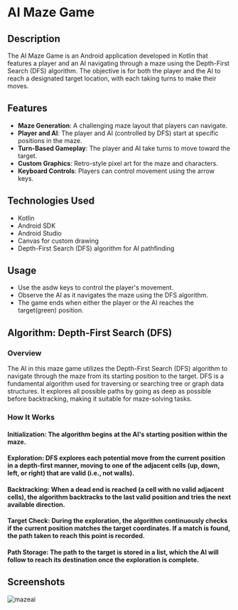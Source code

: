 # AI Maze Game

## Description
The AI Maze Game is an Android application developed in Kotlin that features a player and an AI navigating through a maze using the Depth-First Search (DFS) algorithm. The objective is for both the player and the AI to reach a designated target location, with each taking turns to make their moves.
## Features
- **Maze Generation**: A challenging maze layout that players can navigate.
- **Player and AI**: The player and AI (controlled by DFS) start at specific positions in the maze.
- **Turn-Based Gameplay**: The player and AI take turns to move toward the target.
- **Custom Graphics**: Retro-style pixel art for the maze and characters.
- **Keyboard Controls**: Players can control movement using the arrow keys.

## Technologies Used
- Kotlin
- Android SDK
- Android Studio
- Canvas for custom drawing
- Depth-First Search (DFS) algorithm for AI pathfinding

## Usage 
- Use the asdw keys to control the player's movement.
- Observe the AI as it navigates the maze using the DFS algorithm.
- The game ends when either the player or the AI reaches the target(green) position.

## Algorithm: Depth-First Search (DFS)
### Overview
The AI in this maze game utilizes the Depth-First Search (DFS) algorithm to navigate through the maze from its starting position to the target. DFS is a fundamental algorithm used for traversing or searching tree or graph data structures. It explores all possible paths by going as deep as possible before backtracking, making it suitable for maze-solving tasks.

### How It Works
#### Initialization: The algorithm begins at the AI's starting position within the maze.
#### Exploration: DFS explores each potential move from the current position in a depth-first manner, moving to one of the adjacent cells (up, down, left, or right) that are valid (i.e., not walls).
#### Backtracking: When a dead end is reached (a cell with no valid adjacent cells), the algorithm backtracks to the last valid position and tries the next available direction.
#### Target Check: During the exploration, the algorithm continuously checks if the current position matches the target coordinates. If a match is found, the path taken to reach this point is recorded.
#### Path Storage: The path to the target is stored in a list, which the AI will follow to reach its destination once the exploration is complete.

## Screenshots
![mazeai](https://github.com/user-attachments/assets/1ae72c96-01ac-4a4c-aaf8-21ad90e74b37)
